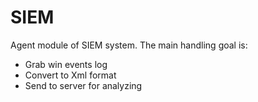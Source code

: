 # SIEM

Agent module of SIEM system.
The main handling goal is:
<ul>
<li>Grab win events log</li>
<li>Convert to Xml format</li>
<li>Send to server for analyzing</li>
</ul>

